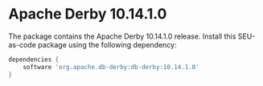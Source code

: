 # Apache Derby 10.14.1.0

The package contains the Apache Derby 10.14.1.0 release. Install this SEU-as-code
package using the following dependency:
```groovy
dependencies {
	software 'org.apache.db-derby:db-derby:10.14.1.0'
}
```
